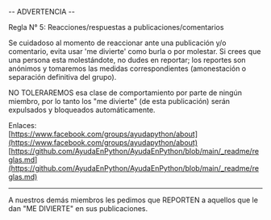 -- ADVERTENCIA --

Regla N° 5: Reacciones/respuestas a publicaciones/comentarios

Se cuidadoso al momento de reaccionar ante una publicación y/o comentario,
evita usar 'me divierte' como burla o por molestar. Si crees que una persona
esta molestándote, no dudes en reportar; los reportes son anónimos y tomaremos
las medidas correspondientes (amonestación o separación definitiva del grupo).

NO TOLERAREMOS esa clase de comportamiento por parte de ningún miembro, por
lo tanto los "me divierte" (de esta publicación) serán expulsados y bloqueados automáticamente.

Enlaces: \
[https://www.facebook.com/groups/ayudapython/about](https://www.facebook.com/groups/ayudapython/about) \
[https://github.com/AyudaEnPython/AyudaEnPython/blob/main/_readme/reglas.md](https://github.com/AyudaEnPython/AyudaEnPython/blob/main/_readme/reglas.md)

---

A nuestros demás miembros les pedimos que REPORTEN a aquellos que le dan "ME
DIVIERTE" en sus publicaciones.
